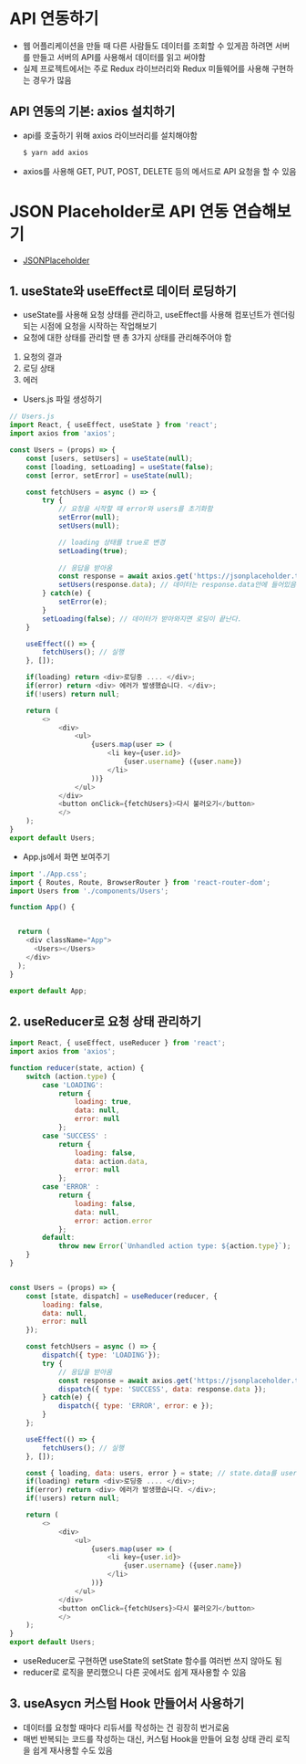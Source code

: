 # API 연동하기
- 웹 어플리케이션을 만들 때 다른 사람들도 데이터를 조회할 수 있게끔 하려면 서버를 만들고 서버의 API를 사용해서 데이터를 읽고 써야함
- 실제 프로젝트에서는 주로 Redux 라이브러리와 Redux 미들웨어를 사용해 구현하는 경우가 많음

## API 연동의 기본: axios 설치하기
- api를 호출하기 위해 axios 라이브러리를 설치해야함
  ```bash
  $ yarn add axios
  ```
- axios를 사용해 GET, PUT, POST, DELETE 등의 메서드로 API 요청을 할 수 있음

# JSON Placeholder로 API 연동 연습해보기
- [JSONPlaceholder](https://jsonplaceholder.typicode.com/)

## 1. useState와 useEffect로 데이터 로딩하기
- useState를 사용해 요청 상태를 관리하고, useEffect를 사용해 컴포넌트가 렌더링되는 시점에 요청을 시작하는 작업해보기
- 요청에 대한 상태를 관리할 땐 총 3가지 상태를 관리해주어야 함 
1. 요청의 결과
2. 로딩 상태
3. 에러

- Users.js 파일 생성하기
```js
// Users.js
import React, { useEffect, useState } from 'react';
import axios from 'axios';

const Users = (props) => {
    const [users, setUsers] = useState(null);
    const [loading, setLoading] = useState(false);
    const [error, setError] = useState(null);

    const fetchUsers = async () => {
        try {
            // 요청을 시작할 때 error와 users를 초기화함
            setError(null);
            setUsers(null);

            // loading 상태를 true로 변경
            setLoading(true);
            
            // 응답을 받아옴
            const response = await axios.get('https://jsonplaceholder.typicode.com/users');
            setUsers(response.data); // 데이터는 response.data안에 들어있음
        } catch(e) {
            setError(e);
        }
        setLoading(false); // 데이터가 받아와지면 로딩이 끝난다.
    }

    useEffect(() => {
        fetchUsers(); // 실행
    }, []);

    if(loading) return <div>로딩중 .... </div>;
    if(error) return <div> 에러가 발생했습니다. </div>;
    if(!users) return null;

    return (
        <>
            <div>
                <ul>
                    {users.map(user => (
                        <li key={user.id}>
                            {user.username} ({user.name})
                        </li>
                    ))}
                </ul>
            </div>
            <button onClick={fetchUsers}>다시 불러오기</button>
            </>
    );
}
export default Users;
```
- App.js에서 화면 보여주기
```js
import './App.css';
import { Routes, Route, BrowserRouter } from 'react-router-dom';
import Users from './components/Users';

function App() {


  return (
    <div className="App">
      <Users></Users>
    </div>
  );
}

export default App;
```

## 2. useReducer로 요청 상태 관리하기
```js
import React, { useEffect, useReducer } from 'react';
import axios from 'axios';

function reducer(state, action) {
    switch (action.type) {
        case 'LOADING':
            return {
                loading: true,
                data: null,
                error: null
            };
        case 'SUCCESS' :
            return {
                loading: false,
                data: action.data,
                error: null
            };
        case 'ERROR' :
            return {
                loading: false,
                data: null,
                error: action.error
            };
        default: 
            throw new Error(`Unhandled action type: ${action.type}`);
    }
}


const Users = (props) => {
    const [state, dispatch] = useReducer(reducer, {
        loading: false,
        data: null,
        error: null
    });

    const fetchUsers = async () => {
        dispatch({ type: 'LOADING'});
        try {
            // 응답을 받아옴
            const response = await axios.get('https://jsonplaceholder.typicode.com/users');
            dispatch({ type: 'SUCCESS', data: response.data });
        } catch(e) {
            dispatch({ type: 'ERROR', error: e });
        }
    };

    useEffect(() => {
        fetchUsers(); // 실행
    }, []);

    const { loading, data: users, error } = state; // state.data를 users 키워드로 조회 
    if(loading) return <div>로딩중 .... </div>;
    if(error) return <div> 에러가 발생했습니다. </div>;
    if(!users) return null;

    return (
        <>
            <div>
                <ul>
                    {users.map(user => (
                        <li key={user.id}>
                            {user.username} ({user.name})
                        </li>
                    ))}
                </ul>
            </div>
            <button onClick={fetchUsers}>다시 불러오기</button>
            </>
    );
}
export default Users;
```

- useReducer로 구현하면 useState의 setState 함수를 여러번 쓰지 않아도 됨
- reducer로 로직을 분리했으니 다른 곳에서도 쉽게 재사용할 수 있음

## 3. useAsycn 커스텀 Hook 만들어서 사용하기
- 데이터를 요청할 때마다 리듀서를 작성하는 건 굉장히 번거로움
- 매번 반복되는 코드를 작성하는 대신, 커스텀 Hook을 만들어 요청 상태 관리 로직을 쉽게 재사용할 수도 있음